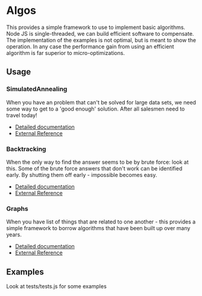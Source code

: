 

# Algos

This provides a simple framework to use to implement basic algorithms. Node JS is single-threaded, we
can build efficient software to compensate. The implementation of the examples is not optimal, but is
meant to show the operation. In any case the performance gain from using an efficient algorithm
is far superior to micro-optimizations.


## Usage

### SimulatedAnnealing

When you have an problem that can't be solved for large data sets, we need some way to get to a 'good enough'
solution. After all salesmen need to travel today!

- [Detailed documentation](SimulatedAnnealing.md)
- [External Reference](https://en.wikipedia.org/wiki/Simulated_annealing)

### Backtracking
 
When the only way to find the answer seems to be by brute force: look at this. Some of the brute
force answers that don't work can be identified early. By shutting them off early - impossible 
becomes easy.

- [Detailed documentation](Backtracking.md)
- [External Reference](https://en.wikipedia.org/wiki/Backtracking)

### Graphs

When you have list of things that are related to one another - this provides a simple framework
to borrow algorithms that have been built up over many years. 

- [Detailed documentation](Graphs.md)
- [External Reference](https://en.wikipedia.org/wiki/Graph_%28mathematics%29)
 
## Examples

Look at tests/tests.js for some examples



